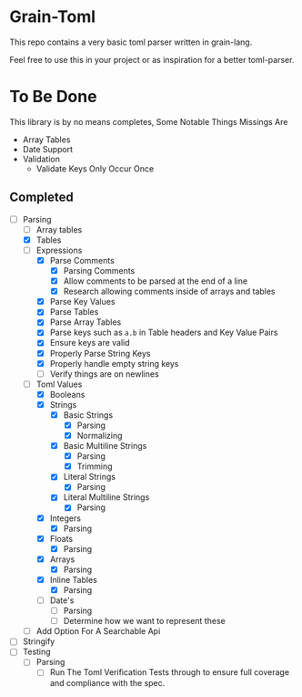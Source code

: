 # Grain-Toml
This repo contains a very basic toml parser written in grain-lang.

Feel free to use this in your project or as inspiration for a better toml-parser.

# To Be Done
This library is by no means completes, Some Notable Things Missings Are
+ Array Tables
+ Date Support
+ Validation
  + Validate Keys Only Occur Once
  
## Completed
+ [ ] Parsing
  + [ ] Array tables
  + [x] Tables
  + [ ] Expressions
    + [x] Parse Comments
      + [x] Parsing Comments
      + [x] Allow comments to be parsed at the end of a line
      + [x] Research allowing comments inside of arrays and tables
    + [x] Parse Key Values
    + [x] Parse Tables
    + [x] Parse Array Tables
    + [x] Parse keys such as `a.b` in Table headers and Key Value Pairs
    + [x] Ensure keys are valid
    + [x] Properly Parse String Keys
    + [x] Properly handle empty string keys
    + [ ] Verify things are on newlines
  + [ ] Toml Values
    + [x] Booleans
    + [x] Strings
      + [x] Basic Strings
        + [x] Parsing
        + [x] Normalizing
      + [x] Basic Multiline Strings
        + [x] Parsing
        + [x] Trimming
      + [x] Literal Strings
        + [x] Parsing
      + [x] Literal Multiline Strings
        + [x] Parsing
    + [x] Integers
      + [x] Parsing
    + [x] Floats
      + [x] Parsing
    + [x] Arrays
      + [x] Parsing
    + [x] Inline Tables
      + [x] Parsing
    + [ ] Date's
      + [ ] Parsing
      + [ ] Determine how we want to represent these
  + [ ] Add Option For A Searchable Api
+ [ ] Stringify
+ [ ] Testing
  + [ ] Parsing
    + [ ] Run The Toml Verification Tests through to ensure full coverage and compliance with the spec.
